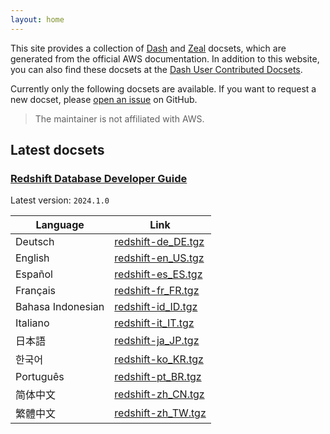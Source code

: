 ```yaml
---
layout: home
---
```


This site provides a collection of [Dash] and [Zeal] docsets, which are generated from the official AWS documentation.
In addition to this website, you can also find these docsets at the [Dash User Contributed Docsets].

Currently only the following docsets are available. If you want to request a new docset, please [open an issue] on GitHub.

[Dash]: https://kapeli.com/dash
[Zeal]: https://zealdocs.org/
[Dash User Contributed Docsets]: https://github.com/Kapeli/Dash-User-Contributions
[open an issue]: https://github.com/tzing/dashify-aws-docs/issues/new

> The maintainer is not affiliated with AWS.

## Latest docsets

### [Redshift Database Developer Guide](https://docs.aws.amazon.com/redshift/latest/dg/index.html)

Latest version: `2024.1.0`

| Language          | Link                 |
| ----------------- | -------------------- |
| Deutsch           | [redshift-de_DE.tgz] |
| English           | [redshift-en_US.tgz] |
| Español           | [redshift-es_ES.tgz] |
| Français          | [redshift-fr_FR.tgz] |
| Bahasa Indonesian | [redshift-id_ID.tgz] |
| Italiano          | [redshift-it_IT.tgz] |
| 日本語            | [redshift-ja_JP.tgz] |
| 한국어            | [redshift-ko_KR.tgz] |
| Português         | [redshift-pt_BR.tgz] |
| 简体中文          | [redshift-zh_CN.tgz] |
| 繁體中文          | [redshift-zh_TW.tgz] |

[redshift-de_DE.tgz]: https://github.com/tzing/aws-docs-archive/releases/download/redshift%2F2024.1.0/redshift-de_DE.tgz
[redshift-en_US.tgz]: https://github.com/tzing/aws-docs-archive/releases/download/redshift%2F2024.1.0/redshift-en_US.tgz
[redshift-es_ES.tgz]: https://github.com/tzing/aws-docs-archive/releases/download/redshift%2F2024.1.0/redshift-es_ES.tgz
[redshift-fr_FR.tgz]: https://github.com/tzing/aws-docs-archive/releases/download/redshift%2F2024.1.0/redshift-fr_FR.tgz
[redshift-id_ID.tgz]: https://github.com/tzing/aws-docs-archive/releases/download/redshift%2F2024.1.0/redshift-id_ID.tgz
[redshift-it_IT.tgz]: https://github.com/tzing/aws-docs-archive/releases/download/redshift%2F2024.1.0/redshift-it_IT.tgz
[redshift-ja_JP.tgz]: https://github.com/tzing/aws-docs-archive/releases/download/redshift%2F2024.1.0/redshift-ja_JP.tgz
[redshift-ko_KR.tgz]: https://github.com/tzing/aws-docs-archive/releases/download/redshift%2F2024.1.0/redshift-ko_KR.tgz
[redshift-pt_BR.tgz]: https://github.com/tzing/aws-docs-archive/releases/download/redshift%2F2024.1.0/redshift-pt_BR.tgz
[redshift-zh_CN.tgz]: https://github.com/tzing/aws-docs-archive/releases/download/redshift%2F2024.1.0/redshift-zh_CN.tgz
[redshift-zh_TW.tgz]: https://github.com/tzing/aws-docs-archive/releases/download/redshift%2F2024.1.0/redshift-zh_TW.tgz
